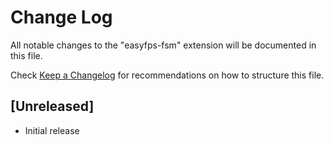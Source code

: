 # Change Log

All notable changes to the "easyfps-fsm" extension will be documented in this file.

Check [Keep a Changelog](http://keepachangelog.com/) for recommendations on how to structure this file.

## [Unreleased]

- Initial release